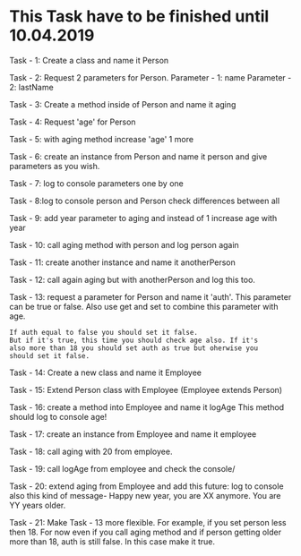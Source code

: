 # This Task have to be finished until 10.04.2019

Task - 1: Create a class and name it Person

Task - 2: Request 2 parameters for Person. 
Parameter - 1: name
Parameter - 2: lastName

Task - 3: Create a method inside of Person and name it aging

Task - 4: Request 'age' for Person

Task - 5: with aging method increase 'age' 1 more

Task - 6: create an instance from Person and name it person
    and give parameters as you wish.

Task - 7: log to console parameters one by one

Task - 8:log to console person and Person check differences between all

Task - 9: add year parameter to aging and instead of 1 increase age 
    with year

Task - 10: call aging method with person and log person again

Task - 11: create another instance and name it anotherPerson

Task - 12: call again aging but with anotherPerson and log this too.

Task - 13: request a parameter for Person and name it 'auth'.
    This parameter can be true or false. Also use get and set to combine
    this parameter with age. 

    If auth equal to false you should set it false.
    But if it's true, this time you should check age also. If it's
    also more than 18 you should set auth as true but oherwise you
    should set it false.

Task - 14: Create a new class and name it Employee

Task - 15: Extend Person class with Employee (Employee extends Person)

Task - 16: create a method into Employee and name it logAge
    This method should log to console age!

Task - 17: create an instance from Employee and name it employee

Task - 18: call aging with 20 from employee.

Task - 19: call logAge from employee and check the console/

Task - 20: extend aging from Employee and add this future:
    log to console also this kind of message- Happy new year, you are XX
    anymore. You are YY years older.

Task - 21: Make Task - 13 more flexible. For example, if you set person
    less then 18. For now even if you call aging method and if person 
    getting older more than 18, auth is still false. In this case 
    make it true.